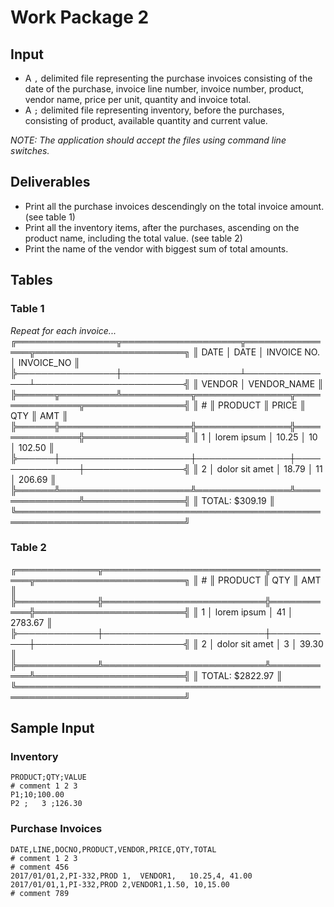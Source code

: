 # Work Package 2 #

## Input ##
- A `,` delimited file representing the purchase invoices consisting of the date of the purchase, invoice line number, invoice number, product, vendor name, price per unit, quantity and invoice total.
- A `;` delimited file representing inventory, before the purchases, consisting of product, available quantity and current value.

*NOTE: The application should accept the files using command line switches.*

## Deliverables ##
- Print all the purchase invoices descendingly on the total invoice amount. (see table 1)
- Print all the inventory items, after the purchases, ascending on the product name, including the total value. (see table 2)
- Print the name of the vendor with biggest sum of total amounts.

## Tables ##

### Table 1 ###
*Repeat for each invoice...*
╔════════════════╦═══════════════════╦═══════════════╦════════════════════════╗
║ DATE           │ DATE              │ INVOICE NO.   │ INVOICE_NO             ║
╠────────────────┼───────────────────┴───────────────┴────────────────────────╣
║ VENDOR         │      VENDOR_NAME                                           ║
╠══════╦═════════╩═══════════╦═══════════════╦═══════════════╦════════════════╣
║ #    ║ PRODUCT             ║ PRICE         ║ QTY           ║ AMT            ║
╠══════╬═════════════════════╬═══════════════╬═══════════════╬════════════════╣
║ 1    │ lorem ipsum         │ 10.25         │ 10            │ 102.50         ║
╠──────┼─────────────────────┼───────────────┼───────────────┼────────────────╣
║ 2    │ dolor sit amet      │ 18.79         │ 11            │ 206.69         ║
╠══════╩═════════════════════╩═══════════════╩═══════════════╩════════════════╣
║                                               TOTAL: $309.19                ║
╚═════════════════════════════════════════════════════════════════════════════╝

### Table 2 ###
╔═════════════╦══════════════════════════╦═══════════╦════════════════════════╗
║ #           ║ PRODUCT                  ║ QTY       ║ AMT                    ║
╠═════════════╬══════════════════════════╬═══════════╬════════════════════════╣
║ 1           │ lorem ipsum              │ 41        │ 2783.67                ║
╠─────────────┼──────────────────────────┼───────────┼────────────────────────╣
║ 2           │ dolor sit amet           │ 3         │ 39.30                  ║
╠═════════════╩══════════════════════════╩═══════════╩════════════════════════╣
║                                               TOTAL: $2822.97               ║
╚═════════════════════════════════════════════════════════════════════════════╝
 
## Sample Input ##

### Inventory ###

```
PRODUCT;QTY;VALUE
# comment 1 2 3
P1;10;100.00
P2 ;   3 ;126.30
```

### Purchase Invoices ###

```
DATE,LINE,DOCNO,PRODUCT,VENDOR,PRICE,QTY,TOTAL
# comment 1 2 3
# comment 456
2017/01/01,2,PI-332,PROD 1,  VENDOR1,   10.25,4, 41.00
2017/01/01,1,PI-332,PROD 2,VENDOR1,1.50, 10,15.00
# comment 789

```
